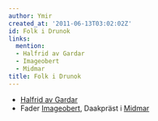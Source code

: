 ```yaml
---
author: Ymir
created_at: '2011-06-13T03:02:02Z'
id: Folk i Drunok
links:
  mention:
  - Halfrid av Gardar
  - Imageobert
  - Midmar
title: Folk i Drunok
---
```


-   [Halfrid av Gardar]
-   Fader [Imageobert], Daakpräst i [Midmar]

  [Halfrid av Gardar]: Halfrid_av_Gardar
  [Imageobert]: Imageobert
  [Midmar]: Midmar
